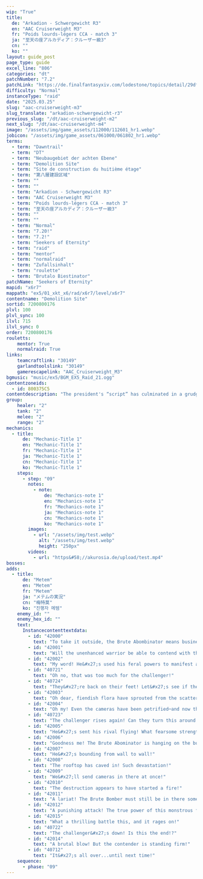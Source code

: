 ```yaml
---
wip: "True"
title:
  de: "Arkadion - Schwergewicht R3"
  en: "AAC Cruiserweight M3"
  fr: "Poids lourds-légers CCA - match 3"
  ja: "至天の座アルカディア：クルーザー級3"
  cn: ""
  ko: ""
layout: guide_post
page_type: guide
excel_line: "806"
categories: "dt"
patchNumber: "7.2"
patchLink: "https://de.finalfantasyxiv.com/lodestone/topics/detail/29df2420843d6d5efb9708a043a2b461488fa2b5"
difficulty: "Normal"
instanceType: "raid"
date: "2025.03.25"
slug: "aac-cruiserweight-m3"
slug_translate: "arkadion-schwergewicht-r3"
previous_slug: "/dt/aac-cruiserweight-m2"
next_slug: "/dt/aac-cruiserweight-m4"
image: "/assets/img/game_assets/112000/112601_hr1.webp"
jobicon: "/assets/img/game_assets/061000/061802_hr1.webp"
terms:
  - term: "Dawntrail"
  - term: "DT"
  - term: "Neubaugebiet der achten Ebene"
  - term: "Demolition Site"
  - term: "Site de construction du huitième étage"
  - term: "第八層建設区域"
  - term: ""
  - term: ""
  - term: "Arkadion - Schwergewicht R3"
  - term: "AAC Cruiserweight M3"
  - term: "Poids lourds-légers CCA - match 3"
  - term: "至天の座アルカディア：クルーザー級3"
  - term: ""
  - term: ""
  - term: "Normal"
  - term: "7.20!"
  - term: "7.2!"
  - term: "Seekers of Eternity"
  - term: "raid"
  - term: "mentor"
  - term: "normalraid"
  - term: "Zufallsinhalt"
  - term: "roulette"
  - term: "Brutalo Biestinator"
patchName: "Seekers of Eternity"
mapid: "x6r7"
mappath: "ex5/01_xkt_x6/rad/x6r7/level/x6r7"
contentname: "Demolition Site"
sortid: 7200800176
plvl: 100
plvl_sync: 100
ilvl: 715
ilvl_sync: 0
order: 7200800176
rouletts:
    mentor: True
    normalraid: True
links:
    teamcraftlink: "30149"
    garlandtoolslink: "30149"
    gamerescapelink: "AAC_Cruiserweight_M3"
bgmusic: "music/ex5/BGM_EX5_Raid_21.ogg"
contentzoneids:
  - id: 800375C5
contentdescription: "The president's “script” has culminated in a grudge match between you and the Brute Bomber, who has recklessly injected himself with multiple feral souls. Now an abomination, the only way to save the reviled heel is to stop him forcefully through battle. For his sake, this is a fight you cannot afford to lose."
group:
    healer: "2"
    tank: "2"
    melee: "2"
    range: "2"
mechanics:
  - title:
      de: "Mechanic-Title 1"
      en: "Mechanic-Title 1"
      fr: "Mechanic-Title 1"
      ja: "Mechanic-Title 1"
      cn: "Mechanic-Title 1"
      ko: "Mechanic-Title 1"
    steps:
      - step: "09"
        notes:
          - note:
              de: "Mechanics-note 1"
              en: "Mechanics-note 1"
              fr: "Mechanics-note 1"
              ja: "Mechanics-note 1"
              cn: "Mechanics-note 1"
              ko: "Mechanics-note 1"
        images:
          - url: "/assets/img/test.webp"
            alt: "/assets/img/test.webp"
            height: "250px"
        videos:
          - url: "https&#58;//akurosia.de/upload/test.mp4"
bosses:
adds:
  - title:
      de: "Metem"
      en: "Metem"
      fr: "Metem"
      ja: "メテムの実況"
      cn: "梅特莫"
      ko: "진행자 메템"
    enemy_id: ""
    enemy_hex_id: ""
    text:
      Instancecontenttextdata:
        - id: "42000"
          text: "To take it outside, the Brute Abombinator means business!"
        - id: "42001"
          text: "Will the unenhanced warrior be able to contend with this chimerical foe!?"
        - id: "42002"
          text: "My word! He&#x27;s used his feral powers to manifest a weapon!"
        - id: "40721"
          text: "Oh no, that was too much for the challenger!"
        - id: "40724"
          text: "They&#x27;re back on their feet! Let&#x27;s see if they can stay standing!"
        - id: "42003"
          text: "Oh dear, fiendish flora have sprouted from the scattered seeds!"
        - id: "42004"
          text: "Oh my! Even the cameras have been petrified─and now they&#x27;re crashing down all around!"
        - id: "40723"
          text: "The challenger rises again! Can they turn this around!?"
        - id: "42005"
          text: "He&#x27;s sent his rival flying! What fearsome strength!"
        - id: "42006"
          text: "Goodness me! The Brute Abominator is hanging on the building!"
        - id: "42007"
          text: "He&#x27;s bounding from wall to wall!"
        - id: "42008"
          text: "The rooftop has caved in! Such devastation!"
        - id: "42009"
          text: "We&#x27;ll send cameras in there at once!"
        - id: "42010"
          text: "The destruction appears to have started a fire!"
        - id: "42011"
          text: "A lariat! The Brute Bomber must still be in there somewhere!"
        - id: "42012"
          text: "A punishing attack! The true power of this monstrous fusion!"
        - id: "42015"
          text: "What a thrilling battle this, and it rages on!"
        - id: "40722"
          text: "The challenger&#x27;s down! Is this the end!?"
        - id: "42014"
          text: "A brutal blow! But the contender is standing firm!"
        - id: "40712"
          text: "It&#x27;s all over...until next time!"
    sequence:
      - phase: "09"
---
```

